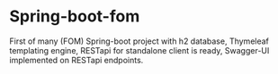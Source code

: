 # Spring-boot-fom
First of many (FOM) Spring-boot project with h2 database, Thymeleaf templating engine, RESTapi for standalone client is ready, Swagger-UI implemented on RESTapi endpoints.
